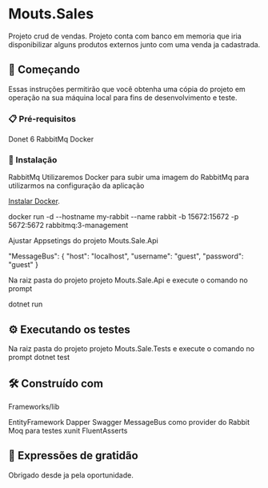 # 

# Mouts.Sales

Projeto crud de vendas. Projeto conta com banco em memoria que iria disponibilizar alguns produtos externos junto com uma venda ja cadastrada.

## 🚀 Começando

Essas instruções permitirão que você obtenha uma cópia do projeto em operação na sua máquina local para fins de desenvolvimento e teste.

### 📋 Pré-requisitos

Donet 6
RabbitMq
Docker
### 🔧 Instalação

RabbitMq
Utilizaremos Docker para subir uma imagem do RabbitMq para utilizarmos na configuração da  aplicação

[Instalar Docker](https://www.docker.com/products/docker-desktop/). 

docker run -d --hostname my-rabbit --name rabbit -b 15672:15672 -p 5672:5672 rabbitmq:3-management

Ajustar Appsetings do projeto Mouts.Sale.Api 

"MessageBus": {
    "host": "localhost",
    "username": "guest",
    "password": "guest" 
  }

Na raiz pasta do projeto  projeto Mouts.Sale.Api e execute o comando no prompt

dotnet run

## ⚙️ Executando os testes

Na raiz pasta do projeto  projeto Mouts.Sale.Tests e execute o comando no prompt
dotnet test


## 🛠️ Construído com

Frameworks/lib 

EntityFramework
Dapper
Swagger
MessageBus como provider do Rabbit
Moq para testes
xunit
FluentAsserts 

## 🎁 Expressões de gratidão

Obrigado desde ja pela oportunidade.

